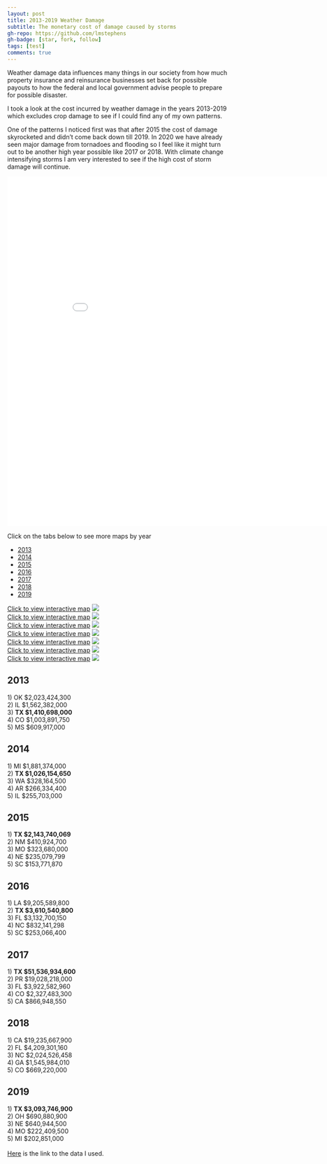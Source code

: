 ```yaml
---
layout: post
title: 2013-2019 Weather Damage
subtitle: The monetary cost of damage caused by storms
gh-repo: https://github.com/lmstephens
gh-badge: [star, fork, follow]
tags: [test]
comments: true
---
```


<p>Weather damage data influences many things in our society from how much property insurance and reinsurance businesses set back for possible payouts to how the federal and local government advise people to prepare for possible disaster.</p>

<p>I took a look at the cost incurred by weather damage in the years 2013-2019 which excludes crop damage to see if I could find any of my own patterns. </p>

<p>One of the patterns I noticed first was that after 2015 the cost of damage skyrocketed and didn’t come back down till 2019. In 2020 we have already seen major damage from tornadoes and flooding so I feel like it might turn out to be another high year possible like 2017 or 2018. With climate change intensifying storms I am very interested to see if the high cost of storm damage will continue.</p>

<div class="video-container">
<iframe width="900" height="800" frameborder="0" scrolling="no" src="//plot.ly/~Lmstephens/19.embed"></iframe>
</div>

<p>Click on the tabs below to see more maps by year</p>
<ul class="nav nav-tabs">
  <li><a href="#2013" data-toggle="tab">2013</a></li>
  <li><a href="#2014" data-toggle="tab">2014</a></li>
  <li><a href="#2015" data-toggle="tab">2015</a></li>
  <li><a href="#2016" data-toggle="tab">2016</a></li>
  <li><a href="#2017" data-toggle="tab">2017</a></li>
  <li><a href="#2018" data-toggle="tab">2018</a></li>
  <li><a href="#2019" data-toggle="tab">2019</a></li>
</ul>

<div class="tab-content" id="myTabContent">
	<div id="2013" class="tab-pane fade active in">
		<a href="https://plot.ly/~Lmstephens/21/" target="_blank">Click to view interactive map</a>
		<img src="../img/2013map-final.png">
	</div>
	<div id="2014" class="tab-pane fade">
		<a href="https://plot.ly/~Lmstephens/23/" target="_blank">Click to view interactive map</a>
		<img src="../img/2014map-final.png">
	</div>
	<div id="2015" class="tab-pane fade">
		<a href="https://plot.ly/~Lmstephens/25/" target="_blank">Click to view interactive map</a>
		<img src="../img/2015map-final.png">
	</div>
	<div id="2016" class="tab-pane fade">
		<a href="https://plot.ly/~Lmstephens/27/" target="_blank">Click to view interactive map</a>
		<img src="../img/2016map-final.png">
	</div>
	<div id="2017" class="tab-pane fade">
		<a href="https://plot.ly/~Lmstephens/29/" target="_blank">Click to view interactive map</a>
		<img src="../img/2017map-final.png">
	</div>
	<div id="2018" class="tab-pane fade">
		<a href="https://plot.ly/~Lmstephens/31/" target="_blank">Click to view interactive map</a>
		<img src="../img/2018map-final.png">
	</div>
	<div id="2019" class="tab-pane fade">
		<a href="https://plot.ly/~Lmstephens/33/" target="_blank">Click to view interactive map</a>
		<img src="../img/2019map-final.png">
	</div>
</div>

<div class="col-lg-12">
	<div class="col-lg-3">
		<h2>2013</h2>
		1) OK $2,023,424,300 <br>
		2) IL $1,562,382,000 <br>
		3) <strong>TX $1,410,698,000 </strong><br>
		4) CO $1,003,891,750 <br>
		5) MS $609,917,000 <br>
	</div>
	<div class="col-lg-3">
		<h2>2014</h2>
		1) MI $1,881,374,000<br>
		2) <strong>TX $1,026,154,650</strong><br>
		3) WA $328,164,500 <br>
		4) AR $266,334,400 <br>
		5) IL $255,703,000 <br>
	</div>
	<div class="col-lg-3">
		<h2>2015</h2>
		1) <strong>TX $2,143,740,069</strong> <br>
		2) NM $410,924,700 <br>
		3) MO $323,680,000<br>
		4) NE $235,079,799<br>
		5) SC $153,771,870<br>
	</div>
	<div class="col-lg-3">
		<h2>2016</h2>
		1) LA $9,205,589,800<br>
		2) <strong>TX $3,610,540,800</strong><br>
		3) FL $3,132,700,150<br>
		4) NC $832,141,298<br>
		5) SC $253,066,400<br>
	</div>
	<div class="col-lg-3">
		<h2>2017</h2>
		1) <strong>TX $51,536,934,600</strong><br>
		2) PR $19,028,218,000<br>
		3) FL $3,922,582,960<br>
		4) CO $2,327,483,300<br>
		5) CA $866,948,550<br>
	</div>
	<div class="col-lg-3">
		<h2>2018</h2>
		1) CA $19,235,667,900<br>
		2) FL $4,209,301,160<br>
		3) NC $2,024,526,458<br>
		4) GA $1,545,984,010<br>
		5) CO $669,220,000<br>
	</div>
	<div class="col-lg-3">
		<h2>2019</h2>
		1) <strong>TX $3,093,746,900</strong><br>
		2) OH $690,880,900<br>
		3) NE $640,944,500<br>
		4) MO $222,409,500<br>
		5) MI $202,851,000<br>
	</div>
</div>
<br>
<a href="https://www1.ncdc.noaa.gov/pub/data/swdi/stormevents/csvfiles/">Here</a> is the link to the data I used.

